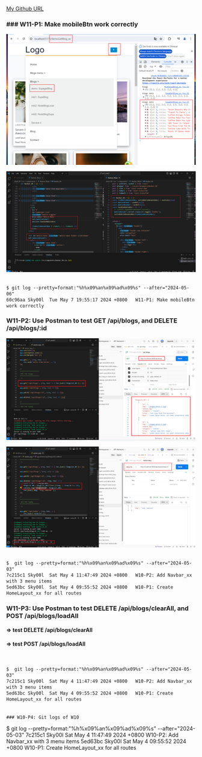 [My Github URL](https://github.com/Sky00l/1112-wp2-2N_90.git)

### ### W11-P1: Make mobileBtn work correctly
 
![](w11-p1-1.png)
 
![](w11-p1-2.png)

```

$ git log --pretty=format:"%h%x09%an%x09%ad%x09%s" --after="2024-05-06"
60c96aa Sky00l  Tue May 7 19:55:17 2024 +0800   W11-P1: Make mobileBtn work correctly

```

### W11-P2: Use Postman to test GET /api/blogs, and DELETE /api/blogs/:id
 
![](w11-p2-1.png)
 
![](w11-p2-2.png)
```

$  git log --pretty=format:"%h%x09%an%x09%ad%x09%s" --after="2024-05-03"
7c215c1 Sky00l  Sat May 4 11:47:49 2024 +0800   W10-P2: Add Navbar_xx with 3 menu items
5ed63bc Sky00l  Sat May 4 09:55:52 2024 +0800   W10-P1: Create HomeLayout_xx for all routes  

```

###  W11-P3: Use Postman to test DELETE /api/blogs/clearAll, and POST /api/blogs/loadAll
 
#### => test DELETE /api/blogs/clearAll
 

 
#### => test POST /api/blogs/loadAll
 


```


$  git log --pretty=format:"%h%x09%an%x09%ad%x09%s" --after="2024-05-03"
7c215c1 Sky00l  Sat May 4 11:47:49 2024 +0800   W10-P2: Add Navbar_xx with 3 menu items
5ed63bc Sky00l  Sat May 4 09:55:52 2024 +0800   W10-P1: Create HomeLayout_xx for all routes  


### W10-P4: Git logs of W10

```

$  git log --pretty=format:"%h%x09%an%x09%ad%x09%s" --after="2024-05-03"
7c215c1 Sky00l  Sat May 4 11:47:49 2024 +0800   W10-P2: Add Navbar_xx with 3 menu items
5ed63bc Sky00l  Sat May 4 09:55:52 2024 +0800   W10-P1: Create HomeLayout_xx for all routes  

```
